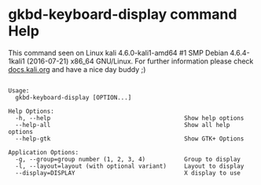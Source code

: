 # gkbd-keyboard-display command Help
 
 This command seen on Linux kali 4.6.0-kali1-amd64 #1 SMP Debian 4.6.4-1kali1 (2016-07-21) x86_64 GNU/Linux. For further information please check [docs.kali.org](docs.kali.org) and have a nice day buddy ;) 

~~~

Usage:
  gkbd-keyboard-display [OPTION...]

Help Options:
  -h, --help                                      Show help options
  --help-all                                      Show all help options
  --help-gtk                                      Show GTK+ Options

Application Options:
  -g, --group=group number (1, 2, 3, 4)           Group to display
  -l, --layout=layout (with optional variant)     Layout to display
  --display=DISPLAY                               X display to use


~~~
